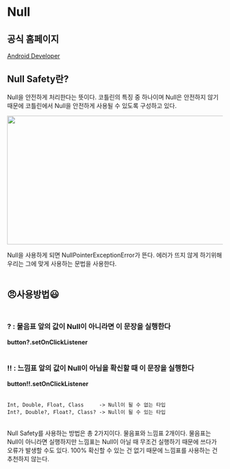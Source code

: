 # Null

## 공식 홈페이지

[Android Developer](https://kotlinlang.org/docs/reference/null-safety.html)


## Null Safety란?

Null을 안전하게 처리한다는 뜻이다. 코틀린의 특징 중 하나이며 Null은 안전하지 않기 때문에 코틀린에서 Null을 안전하게 사용될 수 있도록 구성하고 있다.<br>

<img src="https://s3.us-west-2.amazonaws.com/secure.notion-static.com/5016962f-f207-4c2f-92df-c8bd539c3ada/__2020-12-28_202922.png?X-Amz-Algorithm=AWS4-HMAC-SHA256&X-Amz-Credential=AKIAT73L2G45O3KS52Y5%2F20210412%2Fus-west-2%2Fs3%2Faws4_request&X-Amz-Date=20210412T111232Z&X-Amz-Expires=86400&X-Amz-Signature=b9c8389eaab96a5eafd3dfaef8823106e18fba3c9af410a12c6c1170fabb4d5e&X-Amz-SignedHeaders=host&response-content-disposition=filename%20%3D%22__2020-12-28_202922.png%22" width = "600px" height = "300px"></img>

 Null을 사용하게 되면 NullPointerExceptionError가 뜬다. 에러가 뜨지 않게 하기위해 우리는 그에 맞게 사용하는 문법을 사용한다.<br><br>

## 😠사용방법😃 <br><br>

###  ? : 물음표 앞의 값이 Null이 아니라면 이 문장을 실행한다

**button?.setOnClickListener**<br><br>

###  !! : 느낌표 앞의 값이 Null이 아님을 확신할 때 이 문장을 실행한다

**button!!.setOnClickListener**<br><br>

```
Int, Double, Float, Class     -> Null이 될 수 없는 타입
Int?, Double?, Float?, Class? -> Null이 될 수 있는 타입
```
<br>
 Null Safety를 사용하는 방법은 총 2가지이다. 물음표와 느낌표 2개이다. 물음표는 Null이 아니라면 실행하지만 느낌표는 Null이 아닐 때 무조건 실행하기 때문에 쓰다가 오류가 발생할 수도 있다. 100% 확신할 수 있는 건 없기 때문에 느낌표를 사용하는 건 추천하지 않는다.<br><br>
